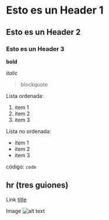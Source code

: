 # Esto es un Header 1

## Esto es un Header 2

### Esto es un Header 3

**bold**

*italic*

> blockquote

Lista ordenada:
1. item 1
2. item 2
3. item 3

Lista no ordenada:
- item 1
- item 2
- item 3

código: `code`

hr (tres guiones)
---

Link 	[title](https://www.example.com)

Image 	![alt text](image.jpg)